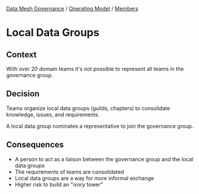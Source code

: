 [Data Mesh Governance](https://www.datamesh-governance.com/) / [Operating Model](https://www.datamesh-governance.com/#operating-model) / [Members](https://www.datamesh-governance.com/#members)

# Local Data Groups

## Context

With over 20 domain teams it's not possible to represent all teams in the governance group.

## Decision

Teams organize local data groups (guilds, chapters) to consolidate knowledge, issues, and requirements.

A local data group nominates a representative to join the governance group.

## Consequences

- A person to act as a liaison between the governance group and the local data groups
- The requirements of teams are consolidated
- Local data groups are a way for more informal exchange
- Higher risk to build an "ivory tower"
